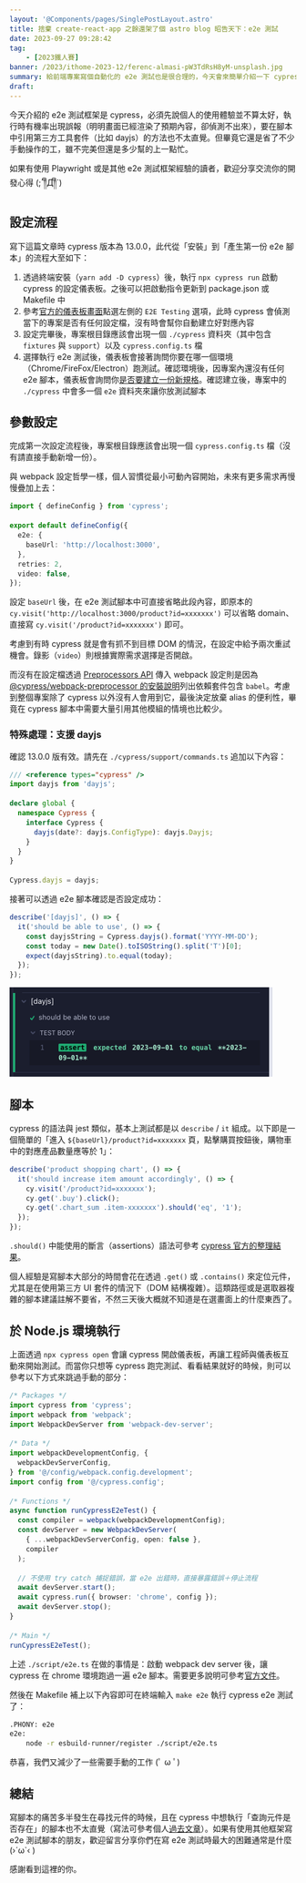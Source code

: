 ```yaml
---
layout: '@Components/pages/SinglePostLayout.astro'
title: 捨棄 create-react-app 之餘還架了個 astro blog 昭告天下：e2e 測試
date: 2023-09-27 09:28:42
tag:
	- [2023鐵人賽]
banner: /2023/ithome-2023-12/ferenc-almasi-pW3TdRsH8yM-unsplash.jpg
summary: 給前端專案寫個自動化的 e2e 測試也是很合理的，今天會來簡單介紹一下 cypress 的設定方式
draft:
---
```


今天介紹的 e2e 測試框架是 cypress，必須先說個人的使用體驗並不算太好，執行時有機率出現誤報（明明畫面已經渲染了預期內容，卻偵測不出來），要在腳本中引用第三方工具套件（比如 dayjs）的方法也不太直覺。但畢竟它還是省了不少手動操作的工，雖不完美但還是多少幫的上一點忙。

如果有使用 Playwright 或是其他 e2e 測試框架經驗的讀者，歡迎分享交流你的開發心得 (;´༎ຶД༎ຶ`)

## 設定流程

寫下這篇文章時 cypress 版本為 13.0.0，此代從「安裝」到「產生第一份 e2e 腳本」的流程大至如下：

1. 透過終端安裝（`yarn add -D cypress`）後，執行 `npx cypress run` 啟動 cypress 的設定儀表板。之後可以把啟動指令更新到 package.json 或 Makefile 中
2. 參考[官方的儀表板畫面](https://docs.cypress.io/guides/getting-started/opening-the-app#The-Launchpad)點選左側的 `E2E Testing` 選項，此時 cypress 會偵測當下的專案是否有任何設定檔，沒有時會幫你自動建立好對應內容
3. 設定完畢後，專案根目錄應該會出現一個 `./cypress` 資料夾（其中包含 `fixtures` 與 `support`）以及 `cypress.config.ts` 檔
4. 選擇執行 e2e 測試後，儀表板會接著詢問你要在哪一個環境（Chrome/FireFox/Electron）跑測試。確認環境後，因專案內還沒有任何 e2e 腳本，儀表板會詢問你[是否要建立一份新規格](https://docs.cypress.io/guides/end-to-end-testing/writing-your-first-end-to-end-test#Add-a-test-file)。確認建立後，專案中的 `./cypress` 中會多一個 `e2e` 資料夾來讓你放測試腳本

## 參數設定

完成第一次設定流程後，專案根目錄應該會出現一個 `cypress.config.ts` 檔（沒有請直接手動新增一份）。

與 webpack 設定哲學一樣，個人習慣從最小可動內容開始，未來有更多需求再慢慢疊加上去：

```ts
import { defineConfig } from 'cypress';

export default defineConfig({
  e2e: {
    baseUrl: 'http://localhost:3000',
  },
  retries: 2,
  video: false,
});
```

設定 `baseUrl` 後，在 e2e 測試腳本中可直接省略此段內容，即原本的 `cy.visit('http://localhost:3000/product?id=xxxxxxx')` 可以省略 domain、直接寫 `cy.visit('/product?id=xxxxxxx')` 即可。

考慮到有時 cypress 就是會有抓不到目標 DOM 的情況，在設定中給予兩次重試機會。錄影（`video`）則根據實際需求選擇是否開啟。

而沒有在設定檔透過 [Preprocessors API](https://docs.cypress.io/api/plugins/preprocessors-api) 傳入 webpack 設定則是因為 [@cypress/webpack-preprocessor 的安裝說明](https://github.com/cypress-io/cypress/tree/develop/npm/webpack-preprocessor#installation)列出依賴套件包含 `babel`。考慮到整個專案除了 cypress 以外沒有人會用到它，最後決定放棄 alias 的便利性，畢竟在 cypress 腳本中需要大量引用其他模組的情境也比較少。

### 特殊處理：支援 dayjs

確認 13.0.0 版有效。請先在 `./cypress/support/commands.ts` 追加以下內容：

```ts
/// <reference types="cypress" />
import dayjs from 'dayjs';

declare global {
  namespace Cypress {
    interface Cypress {
      dayjs(date?: dayjs.ConfigType): dayjs.Dayjs;
    }
  }
}

Cypress.dayjs = dayjs;
```

接著可以透過 e2e 腳本確認是否設定成功：

```ts
describe('[dayjs]', () => {
  it('should be able to use', () => {
    const dayjsString = Cypress.dayjs().format('YYYY-MM-DD');
    const today = new Date().toISOString().split('T')[0];
    expect(dayjsString).to.equal(today);
  });
});
```

![cypress dayjs pass](/2023/ithome-2023-12/cypress-dayjs-pass.png)

## 腳本

cypress 的語法與 jest 類似，基本上測試都是以 `describe` / `it` 組成。以下即是一個簡單的「進入 `${baseUrl}/product?id=xxxxxxx` 頁，點擊購買按鈕後，購物車中的對應產品數量應等於 1」：

```ts
describe('product shopping chart', () => {
  it('should increase item amount accordingly', () => {
    cy.visit('/product?id=xxxxxxx');
    cy.get('.buy').click();
    cy.get('.chart_sum .item-xxxxxxx').should('eq', '1');
  });
});
```

`.should()` 中能使用的斷言（assertions）語法可參考 [cypress 官方的整理結果](https://docs.cypress.io/guides/references/assertions)。

個人經驗是寫腳本大部分的時間會花在透過 `.get()` 或 `.contains()` 來定位元件，尤其是在使用第三方 UI 套件的情況下（DOM 結構複雜）。這類路徑或是選取器複雜的腳本建議註解不要省，不然三天後大概就不知道是在選畫面上的什麼東西了。

## 於 Node.js 環境執行

上面透過 `npx cypress open` 會讓 cypress 開啟儀表板，再讓工程師與儀表板互動來開始測試。而當你只想等 cypress 跑完測試、看看結果就好的時候，則可以參考以下方式來跳過手動的部分：

```ts
/* Packages */
import cypress from 'cypress';
import webpack from 'webpack';
import WebpackDevServer from 'webpack-dev-server';

/* Data */
import webpackDevelopmentConfig, {
  webpackDevServerConfig,
} from '@/config/webpack.config.development';
import config from '@/cypress.config';

/* Functions */
async function runCypressE2eTest() {
  const compiler = webpack(webpackDevelopmentConfig);
  const devServer = new WebpackDevServer(
    { ...webpackDevServerConfig, open: false },
    compiler
  );

  // 不使用 try catch 捕捉錯誤，當 e2e 出錯時，直接暴露錯誤＋停止流程
  await devServer.start();
  await cypress.run({ browser: 'chrome', config });
  await devServer.stop();
}

/* Main */
runCypressE2eTest();
```

上述 `./script/e2e.ts` 在做的事情是：啟動 webpack dev server 後，讓 cypress 在 chrome 環境跑過一遍 e2e 腳本。需要更多說明可參考[官方文件](https://docs.cypress.io/guides/guides/module-api#cypressrun)。

然後在 Makefile 補上以下內容即可在終端輸入 `make e2e` 執行 cypress e2e 測試了：

```bash
.PHONY: e2e
e2e:
	node -r esbuild-runner/register ./script/e2e.ts
```

恭喜，我們又減少了一些需要手動的工作 (ﾟ ω ﾟ)

## 總結

寫腳本的痛苦多半發生在尋找元件的時候，且在 cypress 中想執行「查詢元件是否存在」的腳本也不太直覺（寫法可參考個人[過去文章](/2022/cypress-note#對應元件可能不存在的情境)）。如果有使用其他框架寫 e2e 測試腳本的朋友，歡迎留言分享你們在寫 e2e 測試時最大的困難通常是什麼 (›´ω`‹ )

感謝看到這裡的你。
